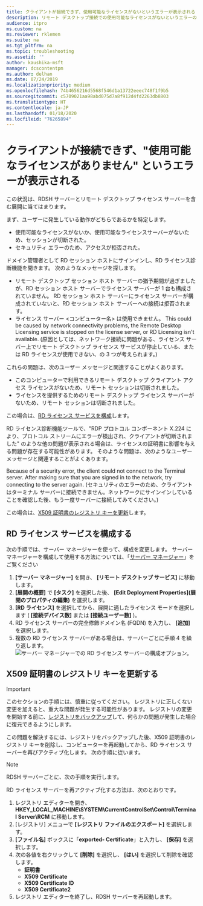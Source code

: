 ```yaml
---
title: クライアントが接続できず、使用可能なライセンスがないというエラーが表示される
description: リモート デスクトップ接続での使用可能なライセンスがないというエラーのトラブルシューティング
audience: itpro
ms.custom: na
ms.reviewer: rklemen
ms.suite: na
ms.tgt_pltfrm: na
ms.topic: troubleshooting
ms.assetid: ''
author: kaushika-msft
manager: dcscontentpm
ms.author: delhan
ms.date: 07/24/2019
ms.localizationpriority: medium
ms.openlocfilehash: 74b4656216d5568f546d1a13722eeec748f1f9b5
ms.sourcegitcommit: c5709021aa98abd075d7a8f912d4fd2263db8803
ms.translationtype: HT
ms.contentlocale: ja-JP
ms.lasthandoff: 01/18/2020
ms.locfileid: "76265894"
---
```

# <a name="clients-cant-connect-and-see-no-licenses-available-error"></a>クライアントが接続できず、"使用可能なライセンスがありません" というエラーが表示される

この状況は、RDSH サーバーとリモート デスクトップ ライセンス サーバーを含む展開に当てはまります。

まず、ユーザーに発生している動作がどちらであるかを特定します。

- 使用可能なライセンスがないか、使用可能なライセンスサーバーがないため、セッションが切断された。
- セキュリティ エラーのため、アクセスが拒否された。

ドメイン管理者として RD セッション ホストにサインインし、RD ライセンス診断機能を開きます。 次のようなメッセージを探します。

  - リモート デスクトップ セッション ホスト サーバーの猶予期間が過ぎましたが、RD セッション ホスト サーバーでライセンス サーバーが 1 台も構成されていません。 RD セッション ホスト サーバーにライセンス サーバーが構成されていないと、RD セッション ホスト サーバーへの接続は拒否されます。
  - ライセンス サーバー \<コンピューター名\> は使用できません。 This could be caused by network connectivity problems, the Remote Desktop Licensing service is stopped on the license server, or RD Licensing isn't available. (原因としては、ネットワーク接続に問題がある、ライセンス サーバー上でリモート デスクトップ ライセンス サービスが停止している、または RD ライセンスが使用できない、の 3 つが考えられます。)

これらの問題は、次のユーザー メッセージと関連することがよくあります。

  - このコンピューターで利用できるリモート デスクトップ クライアント アクセス ライセンスがないため、リモート セッションは切断されました。
  - ライセンスを提供するためのリモート デスクトップ ライセンス サーバーがないため、リモート セッションは切断されました。

この場合は、[RD ライセンス サービスを構成](#configure-the-rd-licensing-service)します。

RD ライセンス診断機能ツールで、"RDP プロトコル コンポーネント X.224 により、プロトコル ストリームにエラーが検出され、クライアントが切断されました" のような他の問題が表示される場合は、ライセンスの証明書に影響を与える問題が存在する可能性があります。 そのような問題は、次のようなユーザー メッセージと関連することがよくあります。

Because of a security error, the client could not connect to the Terminal server. After making sure that you are signed in to the network, try connecting to the server again. (セキュリティのエラーのため、クライアントはターミナル サーバーに接続できません。ネットワークにサインインしていることを確認した後、もう一度サーバーに接続してみてください。)

この場合は、[X509 証明書のレジストリ キーを更新](#refresh-the-x509-certificate-registry-keys)します。

## <a name="configure-the-rd-licensing-service"></a>RD ライセンス サービスを構成する

次の手順では、サーバー マネージャーを使って、構成を変更します。 サーバー マネージャーを構成して使用する方法については、「[サーバー マネージャー](../../../administration/server-manager/server-manager.md)」をご覧ください

1. **[サーバー マネージャー]** を開き、 **[リモート デスクトップ サービス]** に移動します。
2. **[展開の概要]** で **[タスク]** を選択した後、 **[Edit Deployment Properties]\(展開のプロパティの編集\)** を選択します。
3. **[RD ライセンス]** を選択してから、展開に適したライセンス モードを選択します ( **[接続デバイス数]** または **[接続ユーザー数]** )。
4. RD ライセンス サーバーの完全修飾ドメイン名 (FQDN) を入力し、 **[追加]** を選択します。
5. 複数の RD ライセンス サーバーがある場合は、サーバーごとに手順 4 を繰り返します。 
    ![サーバー マネージャーでの RD ライセンス サーバーの構成オプション。](../media/troubleshoot-remote-desktop-connections/RDLicensing_Configure.png)

## <a name="refresh-the-x509-certificate-registry-keys"></a>X509 証明書のレジストリ キーを更新する

> [!IMPORTANT]  
> このセクションの手順には、慎重に従ってください。 レジストリに正しくない変更を加えると、重大な問題が発生する可能性があります。 レジストリの変更を開始する前に、[レジストリをバックアップ](https://support.microsoft.com/help/322756)して、何らかの問題が発生した場合に復元できるようにします。

この問題を解決するには、レジストリをバックアップした後、X509 証明書のレジストリ キーを削除し、コンピューターを再起動してから、RD ライセンス サーバーを再びアクティブ化します。 次の手順に従います。

> [!NOTE]
> RDSH サーバーごとに、次の手順を実行します。

RD ライセンス サーバーを再アクティブ化する方法は、次のとおりです。

1. レジストリ エディターを開き、**HKEY\_LOCAL\_MACHINE\\SYSTEM\\CurrentControlSet\\Control\\Terminal Server\\RCM** に移動します。
2. [レジストリ] メニューで **[レジストリ ファイルのエクスポート]** を選択します。
3. **[ファイル名]** ボックスに「**exported- Certificate**」と入力し、 **[保存]** を選択します。
4. 次の各値を右クリックして **[削除]** を選択し、 **[はい]** を選択して削除を確認します。  
      - **証明書**
      - **X509 Certificate**
      - **X509 Certificate ID**
      - **X509 Certificate2**
5. レジストリ エディターを終了し、RDSH サーバーを再起動します。